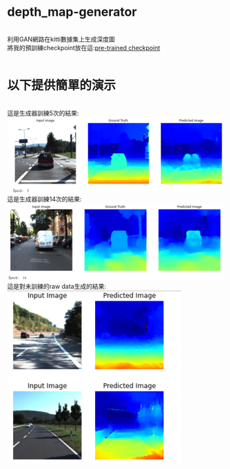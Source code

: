 # depth_map-generator
</br>利用GAN網路在kitti數據集上生成深度圖
</br>將我的預訓練checkpoint放在這:[pre-trained checkpoint](https://mega.nz/fm/Mo92Va5I "Title") 
</br>
</br>
# 以下提供簡單的演示
</br>這是生成器訓練5次的結果:![A](https://github.com/yuyangdanny/depth_map-generator/blob/master/image/traning5.PNG)
</br>這是生成器訓練14次的結果:![A](https://github.com/yuyangdanny/depth_map-generator/blob/master/image/traning14.PNG)
</br>這是對未訓練的raw data生成的結果:
</br>![A](https://github.com/yuyangdanny/depth_map-generator/blob/master/image/predict.PNG)
